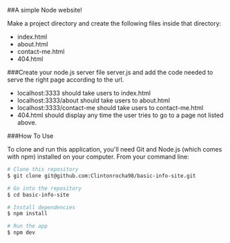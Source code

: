 ##A simple Node website!

Make a project directory and create the following files inside that directory:
- index.html
- about.html
- contact-me.html
- 404.html

###Create your node.js server file server.js and add the code needed to serve the right page according to the url.
- localhost:3333 should take users to index.html
- localhost:3333/about should take users to about.html
- localhost:3333/contact-me should take users to contact-me.html
- 404.html should display any time the user tries to go to a page not listed above.

###How To Use

To clone and run this application, you'll need Git and Node.js (which comes with npm) installed on your computer. From your command line:

```bash
# Clone this repository
$ git clone git@github.com:Clintonrocha98/basic-info-site.git

# Go into the repository
$ cd basic-info-site

# Install dependencies
$ npm install

# Run the app
$ npm dev
```